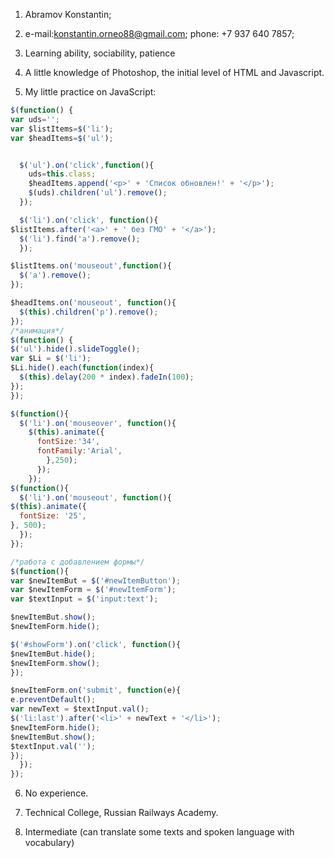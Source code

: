 1. Abramov Konstantin;  

2. e-mail:konstantin.orneo88@gmail.com; phone: +7 937 640 7857;

3. Learning ability, sociability, patience

4. A little knowledge of Photoshop, the initial level of HTML and Javascript.

5. My little practice on JavaScript:
```javascript
$(function() {
var uds='';
var $listItems=$('li');
var $headItems=$('ul');


  $('ul').on('click',function(){
    uds=this.class;
    $headItems.append('<p>' + 'Список обновлен!' + '</p>');
    $(uds).children('ul').remove();
  });

  $('li').on('click', function(){
$listItems.after('<a>' + ' без ГМО' + '</a>');
  $('li').find('a').remove();
  });

$listItems.on('mouseout',function(){
  $('a').remove();
});

$headItems.on('mouseout', function(){
  $(this).children('p').remove();
});
/*анимация*/
$(function() {
$('ul').hide().slideToggle();
var $Li = $('li');
$Li.hide().each(function(index){
  $(this).delay(200 * index).fadeIn(100);
});
});

$(function(){
  $('li').on('mouseover', function(){
    $(this).animate({
      fontSize:'34',
      fontFamily:'Arial',
        },250);
      });
    });
$(function(){
  $('li').on('mouseout', function(){
$(this).animate({
  fontSize: '25',
}, 500);
  });
});

/*работа с добавлением формы*/
$(function(){
var $newItemBut = $('#newItemButton');
var $newItemForm = $('#newItemForm');
var $textInput = $('input:text');

$newItemBut.show();
$newItemForm.hide();

$('#showForm').on('click', function(){
$newItemBut.hide();
$newItemForm.show();
});

$newItemForm.on('submit', function(e){
e.preventDefault();
var newText = $textInput.val();
$('li:last').after('<li>' + newText + '</li>');
$newItemForm.hide();
$newItemBut.show();
$textInput.val('');
});
  });
});
```

6. No experience. 

7. Technical College, Russian Railways Academy.

8. Intermediate (can translate some texts and spoken language with vocabulary)
